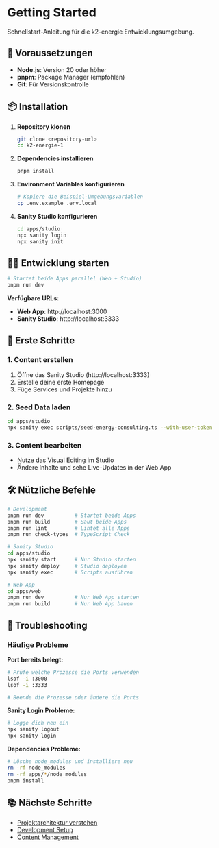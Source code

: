 # Getting Started

Schnellstart-Anleitung für die k2-energie Entwicklungsumgebung.

## 🚀 Voraussetzungen

- **Node.js**: Version 20 oder höher
- **pnpm**: Package Manager (empfohlen)
- **Git**: Für Versionskontrolle

## 📦 Installation

1. **Repository klonen**
   ```bash
   git clone <repository-url>
   cd k2-energie-1
   ```

2. **Dependencies installieren**
   ```bash
   pnpm install
   ```

3. **Environment Variables konfigurieren**
   ```bash
   # Kopiere die Beispiel-Umgebungsvariablen
   cp .env.example .env.local
   ```

4. **Sanity Studio konfigurieren**
   ```bash
   cd apps/studio
   npx sanity login
   npx sanity init
   ```

## 🏃‍♂️ Entwicklung starten

```bash
# Startet beide Apps parallel (Web + Studio)
pnpm run dev
```

**Verfügbare URLs:**
- **Web App**: http://localhost:3000
- **Sanity Studio**: http://localhost:3333

## 📝 Erste Schritte

### 1. Content erstellen
1. Öffne das Sanity Studio (http://localhost:3333)
2. Erstelle deine erste Homepage
3. Füge Services und Projekte hinzu

### 2. Seed Data laden
```bash
cd apps/studio
npx sanity exec scripts/seed-energy-consulting.ts --with-user-token
```

### 3. Content bearbeiten
- Nutze das Visual Editing im Studio
- Ändere Inhalte und sehe Live-Updates in der Web App

## 🛠️ Nützliche Befehle

```bash
# Development
pnpm run dev          # Startet beide Apps
pnpm run build        # Baut beide Apps
pnpm run lint         # Lintet alle Apps
pnpm run check-types  # TypeScript Check

# Sanity Studio
cd apps/studio
npx sanity start      # Nur Studio starten
npx sanity deploy     # Studio deployen
npx sanity exec       # Scripts ausführen

# Web App
cd apps/web
pnpm run dev          # Nur Web App starten
pnpm run build        # Nur Web App bauen
```

## 🔧 Troubleshooting

### Häufige Probleme

**Port bereits belegt:**
```bash
# Prüfe welche Prozesse die Ports verwenden
lsof -i :3000
lsof -i :3333

# Beende die Prozesse oder ändere die Ports
```

**Sanity Login Probleme:**
```bash
# Logge dich neu ein
npx sanity logout
npx sanity login
```

**Dependencies Probleme:**
```bash
# Lösche node_modules und installiere neu
rm -rf node_modules
rm -rf apps/*/node_modules
pnpm install
```

## 📚 Nächste Schritte

- [Projektarchitektur verstehen](./architecture.md)
- [Development Setup](./development/setup.md)
- [Content Management](./content/sanity-studio.md)
